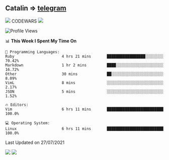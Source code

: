 ## Catalin => [telegram](https://t.me/catalinhimself) 
![](https://www.codewars.com/users/Catalinhimself/badges/micro) CODEWARS
![](https://github.com/Catalinhimself/Catalinhimself/blob/main/Sakura_Nene_CPP.jpg)

<!--START_SECTION:waka-->
![Profile Views](http://img.shields.io/badge/Profile%20Views-74-blue)

📊 **This Week I Spent My Time On** 

```text
💬 Programming Languages: 
Ruby                     4 hrs 21 mins       █████████████████░░░░░░░░   70.42% 
Markdown                 1 hr 2 mins         ████░░░░░░░░░░░░░░░░░░░░░   16.72% 
Other                    30 mins             ██░░░░░░░░░░░░░░░░░░░░░░░   8.09% 
VimL                     8 mins              ░░░░░░░░░░░░░░░░░░░░░░░░░   2.17% 
JSON                     5 mins              ░░░░░░░░░░░░░░░░░░░░░░░░░   1.52%

🔥 Editors: 
Vim                      6 hrs 11 mins       █████████████████████████   100.0%

💻 Operating System: 
Linux                    6 hrs 11 mins       █████████████████████████   100.0%

```


 Last Updated on 27/07/2021
<!--END_SECTION:waka-->

![](https://github-readme-stats.vercel.app/api?username=catalinhimself&count_private=true&show_icons=true&theme=calm)
![](https://github-readme-stats.vercel.app/api/wakatime?username=catalinhimself&theme=calm)

  


